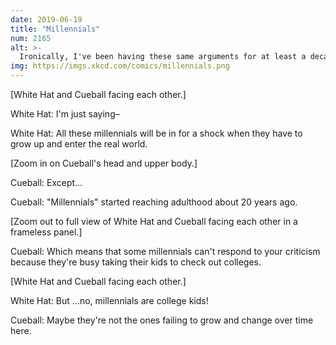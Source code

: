```yaml
---
date: 2019-06-19
title: "Millennials"
num: 2165
alt: >-
  Ironically, I've been having these same arguments for at least a decade now. I thought we would have moved on by now, but somehow the snide complaints about millennials continue.
img: https://imgs.xkcd.com/comics/millennials.png
---
```

[White Hat and Cueball facing each other.]

White Hat: I'm just saying–

White Hat: All these millennials will be in for a shock when they have to grow up and enter the real world.

[Zoom in on Cueball's head and upper body.]

Cueball: Except...

Cueball: "Millennials" started reaching adulthood about 20 years ago.

[Zoom out to full view of White Hat and Cueball facing each other in a frameless panel.]

Cueball: Which means that some millennials can't respond to your criticism because they're busy taking their kids to check out colleges.

[White Hat and Cueball facing each other.]

White Hat: But ...no, millennials are college kids!

Cueball: Maybe they're not the ones failing to grow and change over time here.